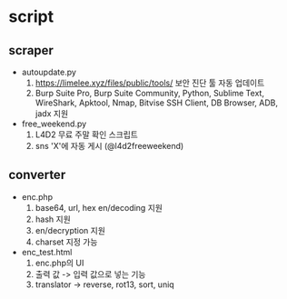 # script
## scraper
- autoupdate.py
  1. https://limelee.xyz/files/public/tools/ 보안 진단 툴 자동 업데이트
  2. Burp Suite Pro, Burp Suite Community, Python, Sublime Text, WireShark, Apktool, Nmap, Bitvise SSH Client, DB Browser, ADB, jadx 지원
- free_weekend.py
  1. L4D2 무료 주말 확인 스크립트
  2. sns 'X'에 자동 게시 (@l4d2freeweekend)

## converter
- enc.php
  1. base64, url, hex en/decoding 지원
  2. hash 지원
  3. en/decryption 지원
  4. charset 지정 가능
- enc_test.html
  1. enc.php의 UI
  2. 출력 값 -> 입력 값으로 넣는 기능 
  3. translator -> reverse, rot13, sort, uniq
